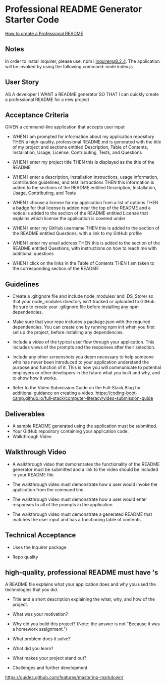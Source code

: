 # Professional README Generator Starter Code

[How to create a Professional README](https://coding-boot-camp.github.io/full-stack/github/professional-readme-guide)

## Notes 
In order to install inquirer, please use:  npm i inquirer@8.2.4.
The application will be invoked by using the following command:
node index.js

## User Story 
AS A developer
I WANT a README generator
SO THAT I can quickly create a professional README for a new project

## Acceptance Criteria 
GIVEN a command-line application that accepts user input
* WHEN I am prompted for information about my application repository
THEN a high-quality, professional README.md is generated with the title of my project and sections entitled Description, Table of Contents, Installation, Usage, License, Contributing, Tests, and Questions

* WHEN I enter my project title
THEN this is displayed as the title of the README

* WHEN I enter a description, installation instructions, usage information, contribution guidelines, and test instructions
THEN this information is added to the sections of the README entitled Description, Installation, Usage, Contributing, and Tests

* WHEN I choose a license for my application from a list of options
THEN a badge for that license is added near the top of the README and a notice is added to the section of the README entitled License that explains which license the application is covered under

* WHEN I enter my GitHub username
THEN this is added to the section of the README entitled Questions, with a link to my GitHub profile

* WHEN I enter my email address
THEN this is added to the section of the README entitled Questions, with instructions on how to reach me with additional questions

* WHEN I click on the links in the Table of Contents
THEN I am taken to the corresponding section of the README

## Guidelines 
* Create a .gitignore file and include node_modules/ and .DS_Store/ so that your node_modules directory isn't tracked or uploaded to GitHub. Be sure to create your .gitignore file before installing any npm dependencies.

* Make sure that your repo includes a package.json with the required dependencies. You can create one by running npm init when you first set up the project, before installing any dependencies.

* Include a video of the typical user flow through your application. This includes views of the prompts and the responses after their selection.

* Include any other screenshots you deem necessary to help someone who has never been introduced to your application understand the purpose and function of it. This is how you will communicate to potential employers or other developers in the future what you built and why, and to show how it works.

* Refer to the Video Submission Guide on the Full-Stack Blog for additional guidance on creating a video.
https://coding-boot-camp.github.io/full-stack/computer-literacy/video-submission-guide

## Deliverables 
* A sample README generated using the application must be submitted.
* Your GitHub repository containing your application code.
* Walkthrough Video 

## Walkthrough Video 

* A walkthrough video that demonstrates the functionality of the README generator must be submitted and a link to the video should be included in your README file.

* The walkthrough video must demonstrate how a user would invoke the application from the command line.

* The walkthrough video must demonstrate how a user would enter responses to all of the prompts in the application.

* The walkthrough video must demonstrate a generated README that matches the user input and has a functioning table of contents.

## Technical Acceptance 
* Uses the Inquirer package 

* Repo quality 

## high-quality, professional README must have 's 
A README file explains what your application does and why you used the technologies that you did.
* Title and a short description explaining the what, why, and how of the project.

* What was your motivation?
* Why did you build this project? (Note: the answer is not "Because it was a homework assignment.")
* What problem does it solve?
* What did you learn?
* What makes your project stand out?
* Challenges and further development. 

https://guides.github.com/features/mastering-markdown/



